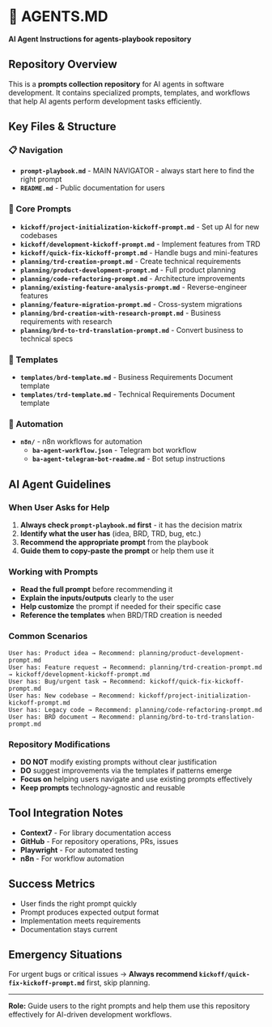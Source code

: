 # 🤖 AGENTS.MD

**AI Agent Instructions for agents-playbook repository**

## Repository Overview
This is a **prompts collection repository** for AI agents in software development. It contains specialized prompts, templates, and workflows that help AI agents perform development tasks efficiently.

## Key Files & Structure

### 📋 Navigation
- **`prompt-playbook.md`** - MAIN NAVIGATOR - always start here to find the right prompt
- **`README.md`** - Public documentation for users

### 🤖 Core Prompts
- **`kickoff/project-initialization-kickoff-prompt.md`** - Set up AI for new codebases
- **`kickoff/development-kickoff-prompt.md`** - Implement features from TRD
- **`kickoff/quick-fix-kickoff-prompt.md`** - Handle bugs and mini-features
- **`planning/trd-creation-prompt.md`** - Create technical requirements
- **`planning/product-development-prompt.md`** - Full product planning
- **`planning/code-refactoring-prompt.md`** - Architecture improvements
- **`planning/existing-feature-analysis-prompt.md`** - Reverse-engineer features
- **`planning/feature-migration-prompt.md`** - Cross-system migrations
- **`planning/brd-creation-with-research-prompt.md`** - Business requirements with research
- **`planning/brd-to-trd-translation-prompt.md`** - Convert business to technical specs

### 📝 Templates
- **`templates/brd-template.md`** - Business Requirements Document template
- **`templates/trd-template.md`** - Technical Requirements Document template

### 🔄 Automation
- **`n8n/`** - n8n workflows for automation
  - **`ba-agent-workflow.json`** - Telegram bot workflow
  - **`ba-agent-telegram-bot-readme.md`** - Bot setup instructions

## AI Agent Guidelines

### When User Asks for Help
1. **Always check `prompt-playbook.md` first** - it has the decision matrix
2. **Identify what the user has** (idea, BRD, TRD, bug, etc.)
3. **Recommend the appropriate prompt** from the playbook
4. **Guide them to copy-paste the prompt** or help them use it

### Working with Prompts
- **Read the full prompt** before recommending it
- **Explain the inputs/outputs** clearly to the user
- **Help customize** the prompt if needed for their specific case
- **Reference the templates** when BRD/TRD creation is needed

### Common Scenarios
```
User has: Product idea → Recommend: planning/product-development-prompt.md
User has: Feature request → Recommend: planning/trd-creation-prompt.md → kickoff/development-kickoff-prompt.md  
User has: Bug/urgent task → Recommend: kickoff/quick-fix-kickoff-prompt.md
User has: New codebase → Recommend: kickoff/project-initialization-kickoff-prompt.md
User has: Legacy code → Recommend: planning/code-refactoring-prompt.md
User has: BRD document → Recommend: planning/brd-to-trd-translation-prompt.md
```

### Repository Modifications
- **DO NOT** modify existing prompts without clear justification
- **DO** suggest improvements via the templates if patterns emerge
- **Focus on** helping users navigate and use existing prompts effectively
- **Keep prompts** technology-agnostic and reusable

## Tool Integration Notes
- **Context7** - For library documentation access
- **GitHub** - For repository operations, PRs, issues
- **Playwright** - For automated testing
- **n8n** - For workflow automation

## Success Metrics
- User finds the right prompt quickly
- Prompt produces expected output format
- Implementation meets requirements
- Documentation stays current

## Emergency Situations
For urgent bugs or critical issues → **Always recommend `kickoff/quick-fix-kickoff-prompt.md`** first, skip planning.

---
**Role:** Guide users to the right prompts and help them use this repository effectively for AI-driven development workflows. 